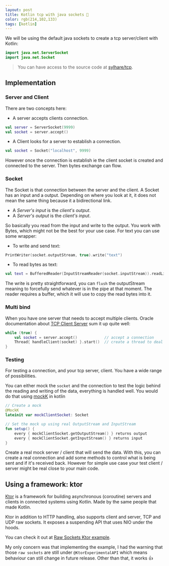 ```yaml
---
layout: post
title: Kotlin tcp with java sockets 🧦
color: rgb(214,102,133)
tags: [kotlin]
---
```



We will be using the default java sockets to create a tcp server/client with Kotlin:

```kotlin
import java.net.ServerSocket
import java.net.Socket
```

> You can have access to the source code at [sylhare/tcp](https://github.com/sylhare/tcp).

## Implementation

### Server and Client

There are two concepts here:
  - A server accepts clients connection. 
```kotlin
val server = ServerSocket(9999)
val socket = server.accept()
``` 
  - A Client looks for a server to establish a connection.
```kotlin
val socket = Socket("localhost", 9999)
```
  
However once the connection is establish ie the client socket is created and connected to the server.
Then bytes exchange can flow.

### Socket

The Socket is that connection between the server and the client. A Socket has an input and a output. 
Depending on where you look at it, it does not mean the same thing because it a bidirectional link.
  - A _Server's input_ is the _client's output_.
  - A _Server's output_ is the _client's input_.
  
So basically you read from the input and write to the output. 
You work with Bytes, which might not be the best for your use case. 
For text you can use some wrapper:
  - To write and send text:
  
```kotlin
PrintWriter(socket.outputStream, true).write("text") 
  ```
  - To read bytes as text:
  
```kotlin
val text = BufferedReader(InputStreamReader(socket.inputStream)).readLine()
```
The write is pretty straightforward, you can `flush` the outputStream meaning to forcefully send whatever is in the pipe at that moment.
The reader requires a buffer, which it will use to copy the read bytes into it.

### Multi bind 

When you have one server that needs to accept multiple clients.
Oracle documentation about [TCP Client Server](https://docs.oracle.com/javase/tutorial/networking/sockets/clientServer.html)
sum it up quite well:

```kotlin
while (true) {
    val socket = server.accept()            // accept a connection
    Thread{ handleClient(socket) }.start()  // create a thread to deal with the client
}
```

### Testing

For testing a connection, and your tcp server, client.
You have a wide range of possibilities. 

You can either mock the `socket` and the connection to test the logic 
behind the reading and writing of the data, everything is handled well.
You would do that using [mockK](https://mockk.io/) in kotlin

```kotlin
// Create a mock
@MockK
lateinit var mockClientSocket: Socket

// Set the mock up using real OutputStream and InputStream
fun setup() {
    every { mockClientSocket.getOutputStream() } returns output
    every { mockClientSocket.getInputStream() } returns input
}
```

Create a real mock server / client that will send the data. With this, you can create a real connection 
and add some methods to control what is being sent and if it's received back. 
However for simple use case your test client / server might be real close to your main code.


## Using a framework: ktor

[Ktor](https://ktor.io/) is a framework for building asynchronous (coroutine) servers and clients in connected systems using Kotlin.
Made by the same people that made Kotlin.

Ktor in addition to HTTP handling, also supports client and server, TCP and UDP raw sockets.
It exposes a suspending API that uses NIO under the hoods.

You can check it out at [Raw Sockets Ktor example](https://ktor.io/servers/raw-sockets.html).

My only concern was that implementing the example, I had the warning that those `raw sockets` are still under
`@KtorExperimentalAPI` which means behaviour can still change in future release.
Other than that, it works 👍 
